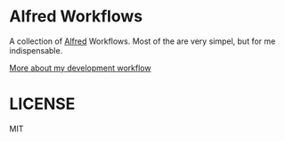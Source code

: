 # Alfred Workflows

A collection of [Alfred](http://alfredapp.com) Workflows. Most of the are very simpel, but for me indispensable.

[More about my development workflow](http://stefanzweifel.io/posts/developer-setup-early-2015/)

# LICENSE

MIT